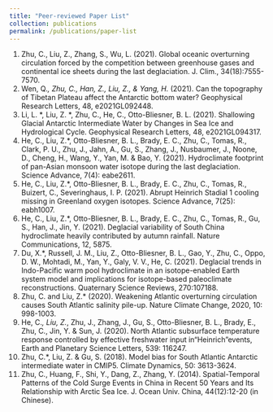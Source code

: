 ```yaml
---
title: "Peer-reviewed Paper List"
collection: publications
permalink: /publications/paper-list
---
```

1.	Zhu, C., Liu, Z., Zhang, S., Wu, L. (2021). Global oceanic overturning circulation forced by the competition between greenhouse gases and continental ice sheets during the last deglaciation. J. Clim., 34(18):7555-7570. 
2.	Wen, Q.*, Zhu, C., Han, Z., Liu, Z., & Yang, H.* (2021). Can the topography of Tibetan Plateau affect the Antarctic bottom water? Geophysical Research Letters, 48, e2021GL092448. 
3.	Li, L. *, Liu, Z. *, Zhu, C., He, C., Otto-Bliesner, B. L. (2021). Shallowing Glacial Antarctic Intermediate Water by Changes in Sea Ice and Hydrological Cycle.  Geophysical Research Letters, 48, e2021GL094317.
4.	He, C., Liu, Z.*, Otto-Bliesner, B. L., Brady, E. C., Zhu, C., Tomas, R., Clark, P. U., Zhu, J., Jahn, A., Gu, S., Zhang, J., Nusbaumer, J., Noone, D., Cheng, H., Wang, Y., Yan, M. & Bao, Y. (2021). Hydroclimate footprint of pan-Asian monsoon water isotope during the last deglaciation. Science Advance, 7(4): eabe2611.
5.	He, C., Liu, Z.*, Otto-Bliesner, B. L., Brady, E. C., Zhu, C., Tomas, R., Buizert, C., Severinghaus, I. P. (2021). Abrupt Heinrich Stadial 1 cooling missing in Greenland oxygen isotopes. Science Advance, 7(25): eabh1007.
6.	He, C., Liu, Z.*, Otto-Bliesner, B. L., Brady, E. C., Zhu, C., Tomas, R., Gu, S., Han, J., Jin, Y. (2021). Deglacial variability of South China hydroclimate heavily contributed by autumn rainfall. Nature Communications, 12, 5875.
7.	Du, X.*, Russell, J. M., Liu, Z., Otto-Bliesner, B. L., Gao, Y., Zhu, C., Oppo, D. W., Mohtadi, M., Yan, Y., Galy, V. V., He, C. (2021). Deglacial trends in Indo-Pacific warm pool hydroclimate in an isotope-enabled Earth system model and implications for isotope-based paleoclimate reconstructions. Quaternary Science Reviews, 270:107188.
8.	Zhu, C. and Liu, Z.* (2020). Weakening Atlantic overturning circulation causes South Atlantic salinity pile-up. Nature Climate Change, 2020, 10: 998-1003.
9.	He, C.*, Liu, Z.*, Zhu, J., Zhang, J., Gu, S., Otto-Bliesner, B. L., Brady, E., Zhu, C., Jin, Y. & Sun, J. (2020). North Atlantic subsurface temperature response controlled by effective freshwater input in“Heinrich”events, Earth and Planetary Science Letters,  539: 116247.
10.	Zhu, C.*, Liu, Z. & Gu, S. (2018). Model bias for South Atlantic Antarctic intermediate water in CMIP5. Climate Dynamics, 50: 3613-3624.
11.	Zhu, C., Huang, F., Shi, Y., Dang, Z., Zhang, Y. (2014). Spatial-Temporal Patterns of the Cold Surge Events in China in Recent 50 Years and Its Relationship with Arctic Sea Ice. J. Ocean Univ. China, 44(12):12-20 (in Chinese).
